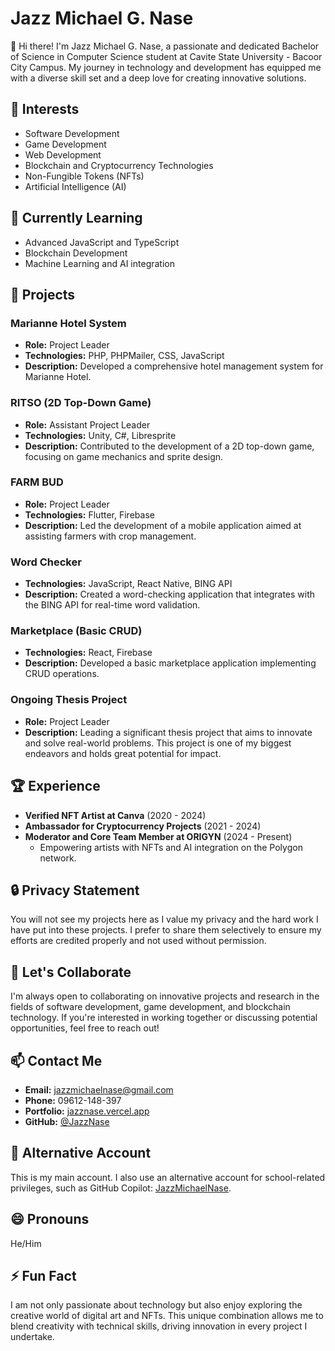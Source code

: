 

# Jazz Michael G. Nase

👋 Hi there! I'm Jazz Michael G. Nase, a passionate and dedicated Bachelor of Science in Computer Science student at Cavite State University - Bacoor City Campus. My journey in technology and development has equipped me with a diverse skill set and a deep love for creating innovative solutions.

## 👀 Interests
- Software Development
- Game Development
- Web Development
- Blockchain and Cryptocurrency Technologies
- Non-Fungible Tokens (NFTs)
- Artificial Intelligence (AI)

## 🌱 Currently Learning
- Advanced JavaScript and TypeScript
- Blockchain Development
- Machine Learning and AI integration

## 💼 Projects
### Marianne Hotel System
- **Role:** Project Leader
- **Technologies:** PHP, PHPMailer, CSS, JavaScript
- **Description:** Developed a comprehensive hotel management system for Marianne Hotel.

### RITSO (2D Top-Down Game)
- **Role:** Assistant Project Leader
- **Technologies:** Unity, C#, Libresprite
- **Description:** Contributed to the development of a 2D top-down game, focusing on game mechanics and sprite design.

### FARM BUD
- **Role:** Project Leader
- **Technologies:** Flutter, Firebase
- **Description:** Led the development of a mobile application aimed at assisting farmers with crop management.

### Word Checker
- **Technologies:** JavaScript, React Native, BING API
- **Description:** Created a word-checking application that integrates with the BING API for real-time word validation.

### Marketplace (Basic CRUD)
- **Technologies:** React, Firebase
- **Description:** Developed a basic marketplace application implementing CRUD operations.

### Ongoing Thesis Project
- **Role:** Project Leader
- **Description:** Leading a significant thesis project that aims to innovate and solve real-world problems. This project is one of my biggest endeavors and holds great potential for impact.

## 🏆 Experience
- **Verified NFT Artist at Canva** (2020 - 2024)
- **Ambassador for Cryptocurrency Projects** (2021 - 2024)
- **Moderator and Core Team Member at ORIGYN** (2024 - Present)
  - Empowering artists with NFTs and AI integration on the Polygon network.

## 🔒 Privacy Statement
You will not see my projects here as I value my privacy and the hard work I have put into these projects. I prefer to share them selectively to ensure my efforts are credited properly and not used without permission.

## 💬 Let's Collaborate
I'm always open to collaborating on innovative projects and research in the fields of software development, game development, and blockchain technology. If you're interested in working together or discussing potential opportunities, feel free to reach out!

## 📫 Contact Me
- **Email:** jazzmichaelnase@gmail.com
- **Phone:** 09612-148-397
- **Portfolio:** [jazznase.vercel.app](https://jazznase.vercel.app/)
- **GitHub:** [@JazzNase](https://github.com/JazzNase)

## 🔄 Alternative Account
This is my main account. I also use an alternative account for school-related privileges, such as GitHub Copilot: [JazzMichaelNase](https://github.com/JazzMichaelNase).

## 😄 Pronouns
He/Him

## ⚡ Fun Fact
I am not only passionate about technology but also enjoy exploring the creative world of digital art and NFTs. This unique combination allows me to blend creativity with technical skills, driving innovation in every project I undertake.

<!---
JazzNase/JazzNase is a ✨ special ✨ repository because its `README.md` (this file) appears on your GitHub profile.
You can click the Preview link to take a look at your changes.
--->
